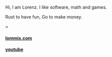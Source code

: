 Hi, I am Lorenz. I like software, math and games.

Rust to have fun, Go to make money.

=
#### [lommix.com](https://lommix.com)
#### [youtube](https://www.youtube.com/channel/UCd1BUXaUHWnnNLWknIgxFHg)
